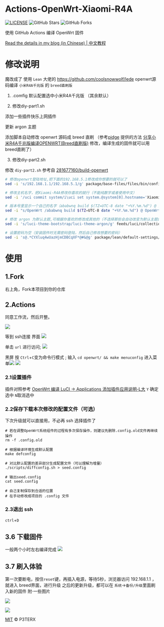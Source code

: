 # Actions-OpenWrt-Xiaomi-R4A

[![LICENSE](https://img.shields.io/github/license/mashape/apistatus.svg?style=flat-square&label=LICENSE)](https://github.com/P3TERX/Actions-OpenWrt/blob/master/LICENSE)
![GitHub Stars](https://img.shields.io/github/stars/unkaer/Actions-OpenWrt-Xiaomi-R4A.svg?style=flat-square&label=Stars&logo=github)
![GitHub Forks](https://img.shields.io/github/forks/unkaer/Actions-OpenWrt-Xiaomi-R4A.svg?style=flat-square&label=Forks&logo=github)

使用 GitHub Actions 编译 OpenWrt 固件

[Read the details in my blog (in Chinese) | 中文教程](https://p3terx.com/archives/build-openwrt-with-github-actions.html)

# 修改说明

魔改成了
使用 `Lean` 大佬的 https://github.com/coolsnowwolf/lede openwrt源码编译 `小米R4A千兆版` 的 `breed直刷版`

1. .comfig 默认配置选中小米R4A千兆版 （其余默认）

2. 修改diy-part1.sh

添加一些插件快乐上网插件

更新 argon 主题

添加脚本自动修改 openwrt 源码成 breed 直刷 （参考[pidge](https://www.right.com.cn/FORUM/space-uid-221258.html) 提供的方法 [分享小米R4A千兆版编译OPENWRT(Breed直刷版)](https://www.right.com.cn/FORUM/thread-4052254-1-1.html) 修改，编译生成的固件就可以用breed直刷了）

3. 修改diy-part2.sh

修改 `diy-part2.sh` 参考自 [281677160/build-openwrt](https://github.com/281677160/build-openwrt) 

```sh
# 修改openwrt登陆地址,把下面的192.168.5.1修改成你想要的就可以了
sed -i 's/192.168.1.1/192.168.5.1/g' package/base-files/files/bin/config_generate

# 修改主机名字，把Xiaomi-R4A修改你喜欢的就行（不能纯数字或者使用中文）
sed -i '/uci commit system/i\uci set system.@system[0].hostname='Xiaomi-R4A'' package/lean/default-settings/files/zzz-default-settings

# 版本号里显示一个自己的名字（ababwnq build $(TZ=UTC-8 date "+%Y.%m.%d") @ 这些都是后增加的）
sed -i "s/OpenWrt /ababwnq build $(TZ=UTC-8 date "+%Y.%m.%d") @ OpenWrt /g" package/lean/default-settings/files/zzz-default-settings

# 修改 argon 为默认主题,可根据你喜欢的修改成其他的（不选择那些会自动改变为默认主题的主题才有效果）
sed -i 's/luci-theme-bootstrap/luci-theme-argon/g' feeds/luci/collections/luci/Makefile

# 设置密码为空（安装固件时无需密码登陆，然后自己修改想要的密码）
sed -i 's@.*CYXluq4wUazHjmCDBCqXF*@#&@g' package/lean/default-settings/files/zzz-default-settings
```
# 使用

## 1.Fork

右上角，Fork本项目到你的仓库

## 2.Actions

同意工作流，然后开整。

![](https://gitee.com/Unkaer/blog/raw/master/images/material/20210307205947.webp)

等到 ssh连接 界面
![](https://gitee.com/Unkaer/blog/raw/master/images/material/20210307210916.webp)

单击 `url` 进行访问;
![](https://gitee.com/Unkaer/blog/raw/master/images/material/20210307210937.webp)

黑屏 按 `Ctrl`+`C`变为命令行模式 ;
输入 `cd openwrt/ && make menuconfig` 进入菜单![](https://gitee.com/Unkaer/blog/raw/master/images/material/20210307211012.webp)
![](https://gitee.com/Unkaer/blog/raw/master/images/material/20210307211148.webp)

### 2.1设置插件
插件对照参考 [OpenWrt 编译 LuCI -> Applications 添加插件应用说明-L大](https://www.right.com.cn/forum/thread-3682029-1-1.html)
`Y` 确定选中 `N`取消选中

### 2.2保存下载本次修改的配置文件（可选）
下次升级就可以直接用，不必再 ssh 选择插件了

```
# 若在调整OpenWrt系统组件的过程有多次保存操作，则建议先删除.config.old文件再继续操作
rm -f .config.old

# 根据编译环境生成默认配置
make defconfig

# 对比默认配置的差异部分生成配置文件（可以理解为增量）
./scripts/diffconfig.sh > seed.config

# 输出seed.config
cat seed.config

# 自己复制保存到合适的位置
# 在手动修改成项目的 .config 文件
```

### 2.3退出 ssh
`ctrl`+`D`  

## 3.6 下载固件
一般两个小时左右编译完成
![](https://gitee.com/Unkaer/blog/raw/master/images/material/20210307211649.webp)

## 3.7 刷入体验
第一次要断电，按住`reset`键，再插入电源，等待5秒，浏览器访问 192.168.1.1 ，就进入 breed界面，进行升级
之后的更新升级，都可以在 `系统`->`备份/升级`里面刷入新的固件
附·一些图片

![](https://gitee.com/Unkaer/blog/raw/master/images/material/20210314184159.webp)

![](https://gitee.com/Unkaer/blog/raw/master/images/material/20210314184218.webp)


[MIT](https://github.com/P3TERX/Actions-OpenWrt/blob/main/LICENSE) © P3TERX
